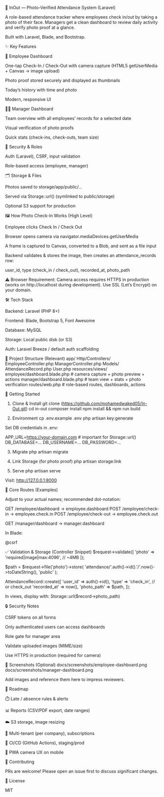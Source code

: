 🚀 InOut — Photo-Verified Attendance System (Laravel)

A role-based attendance tracker where employees check in/out by taking a photo of their face. Managers get a clean dashboard to review daily activity and verify photo proof at a glance.

Built with Laravel, Blade, and Bootstrap.

✨ Key Features

👤 Employee Dashboard

One-tap Check-In / Check-Out with camera capture (HTML5 getUserMedia + Canvas → image upload)

Photo proof stored securely and displayed as thumbnails

Today’s history with time and photo

Modern, responsive UI

🧑‍💼 Manager Dashboard

Team overview with all employees’ records for a selected date

Visual verification of photo proofs

Quick stats (check-ins, check-outs, team size)

🔐 Security & Roles

Auth (Laravel), CSRF, input validation

Role-based access (employee, manager)

🗂 Storage & Files

Photos saved to storage/app/public/...

Served via Storage::url() (symlinked to public/storage)

Optional S3 support for production

🖼️ How Photo Check-In Works (High Level)

Employee clicks Check In / Check Out

Browser opens camera via navigator.mediaDevices.getUserMedia

A frame is captured to Canvas, converted to a Blob, and sent as a file input

Backend validates & stores the image, then creates an attendance_records row:

user_id, type (check_in / check_out), recorded_at, photo_path

⚠️ Browser Requirement: Camera access requires HTTPS in production (works on http://localhost during development). Use SSL (Let’s Encrypt) on your domain.

🛠 Tech Stack

Backend: Laravel (PHP 8+)

Frontend: Blade, Bootstrap 5, Font Awesome

Database: MySQL

Storage: Local public disk (or S3)

Auth: Laravel Breeze / default auth scaffolding

📂 Project Structure (Relevant)
app/
  Http/Controllers/
    EmployeeController.php
    ManagerController.php
  Models/
    AttendanceRecord.php
    User.php
resources/views/
  employee/dashboard.blade.php    # camera capture + photo preview + actions
  manager/dashboard.blade.php     # team view + stats + photo verification
routes/web.php                    # role-based routes, dashboards, actions

🚀 Getting Started
1) Clone & Install
git clone (https://github.com/mohamedwaked05/In-Out.git)
cd in-out
composer install
npm install && npm run build

2) Environment
cp .env.example .env
php artisan key:generate


Set DB credentials in .env:

APP_URL=https://your-domain.com   # important for Storage::url()
DB_DATABASE=...
DB_USERNAME=...
DB_PASSWORD=...

3) Migrate
php artisan migrate

4) Link Storage (for photo proof)
php artisan storage:link

5) Serve
php artisan serve


Visit: http://127.0.0.1:8000

🔁 Core Routes (Examples)

Adjust to your actual names; recommended dot-notation:

GET   /employee/dashboard         -> employee.dashboard
POST  /employee/check-in          -> employee.check.in
POST  /employee/check-out         -> employee.check.out

GET   /manager/dashboard          -> manager.dashboard


In Blade:

<form action="{{ route('employee.check.in') }}" method="POST" enctype="multipart/form-data">
    @csrf
    <!-- camera-driven file input filled by JS -->
</form>

✅ Validation & Storage (Controller Snippet)
$request->validate([
    'photo' => 'required|image|max:4096', // ~4MB
]);

$path = $request->file('photo')->store(
    'attendance/'.auth()->id().'/'.now()->toDateString(),
    'public'
);

AttendanceRecord::create([
    'user_id'     => auth()->id(),
    'type'        => 'check_in', // or check_out
    'recorded_at' => now(),
    'photo_path'  => $path,
]);


In views, display with:
Storage::url($record->photo_path)

🔒 Security Notes

CSRF tokens on all forms

Only authenticated users can access dashboards

Role gate for manager area

Validate uploaded images (MIME/size)

Use HTTPS in production (required for camera)

📸 Screenshots (Optional)
docs/screenshots/employee-dashboard.png
docs/screenshots/manager-dashboard.png


Add images and reference them here to impress reviewers.

🧭 Roadmap

⏱️ Late / absence rules & alerts

📊 Reports (CSV/PDF export, date ranges)

☁️ S3 storage, image resizing

🏢 Multi-tenant (per company), subscriptions

🔄 CI/CD (GitHub Actions), staging/prod

📱 PWA camera UX on mobile

🤝 Contributing

PRs are welcome! Please open an issue first to discuss significant changes.

📜 License

MIT


